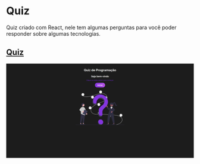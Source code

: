 # Quiz 

Quiz criado com React, nele tem algumas perguntas para você poder responder sobre algumas tecnologias.

## <a href="https://quiz-amber-seven.vercel.app/" target="_blank">Quiz</a>

<img src="public/print.png" alt="">